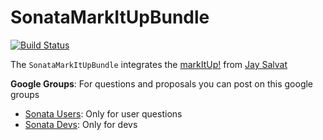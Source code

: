 SonataMarkItUpBundle
====================

[![Build Status](https://secure.travis-ci.org/sonata-project/SonataMarkItUpBundle.png)](https://secure.travis-ci.org/#!/sonata-project/SonataMarkItUpBundle)

The ``SonataMarkItUpBundle`` integrates the [markItUp!](http://markitup.jaysalvat.com/home/) from [Jay Salvat](http://www.jaysalvat.com/)

**Google Groups**: For questions and proposals you can post on this google groups

* [Sonata Users](https://groups.google.com/group/sonata-users): Only for user questions
* [Sonata Devs](https://groups.google.com/group/sonata-devs): Only for devs